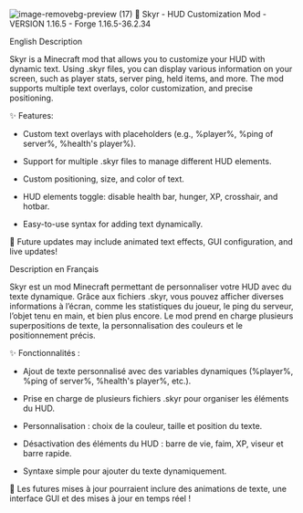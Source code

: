 ![image-removebg-preview (17)](https://github.com/user-attachments/assets/e6a9760d-a020-4062-9faa-f46b88cc9245)
📜 Skyr - HUD Customization Mod - VERSION 1.16.5 - Forge 1.16.5-36.2.34


English Description

Skyr is a Minecraft mod that allows you to customize your HUD with dynamic text. Using .skyr files, you can display various information on your screen, such as player stats, server ping, held items, and more.
The mod supports multiple text overlays, color customization, and precise positioning.



✨ Features:

- Custom text overlays with placeholders (e.g., %player%, %ping of server%, %health's player%).

- Support for multiple .skyr files to manage different HUD elements.

- Custom positioning, size, and color of text.

- HUD elements toggle: disable health bar, hunger, XP, crosshair, and hotbar.

- Easy-to-use syntax for adding text dynamically.

🔧 Future updates may include animated text effects, GUI configuration, and live updates!


Description en Français

Skyr est un mod Minecraft permettant de personnaliser votre HUD avec du texte dynamique. Grâce aux fichiers .skyr, vous pouvez afficher diverses informations à l’écran, comme les statistiques du joueur, le ping du serveur, l’objet tenu en main, et bien plus encore.
Le mod prend en charge plusieurs superpositions de texte, la personnalisation des couleurs et le positionnement précis.


✨ Fonctionnalités :


- Ajout de texte personnalisé avec des variables dynamiques (%player%, %ping of server%, %health's player%, etc.).

- Prise en charge de plusieurs fichiers .skyr pour organiser les éléments du HUD.

- Personnalisation : choix de la couleur, taille et position du texte.
  
- Désactivation des éléments du HUD : barre de vie, faim, XP, viseur et barre rapide.

- Syntaxe simple pour ajouter du texte dynamiquement.


🔧 Les futures mises à jour pourraient inclure des animations de texte, une interface GUI et des mises à jour en temps réel !
